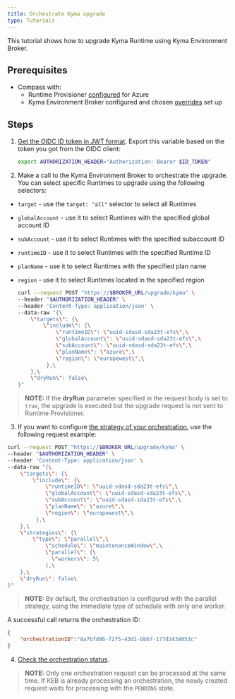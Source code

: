 ```yaml
---
title: Orchestrate Kyma upgrade
type: Tutorials
---
```


This tutorial shows how to upgrade Kyma Runtime using Kyma Environment Broker.

## Prerequisites

- Compass with:
  * Runtime Provisioner [configured](/control-plane/runtime-provisioner/#tutorials-provision-clusters-through-gardener) for Azure
  * Kyma Environment Broker configured and chosen [overrides](#details-set-overrides-for-kyma-runtime) set up

## Steps

1. [Get the OIDC ID token in JWT format](#details-orchestration). Export this variable based on the token you got from the OIDC client:

   ```bash
   export AUTHORIZATION_HEADER="Authorization: Bearer $ID_TOKEN"
   ```

2. Make a call to the Kyma Environment Broker to orchestrate the upgrade. You can select specific Runtimes to upgrade using the following selectors:

- `target` - use the `target: "all"` selector to select all Runtimes
- `globalAccount` - use it to select Runtimes with the specified global account ID
- `subAccount` - use it to select Runtimes with the specified subaccount ID
- `runtimeID` - use it to select Runtimes with the specified Runtime ID
- `planName` - use it to select Runtimes with the specified plan name
- `region` - use it to select Runtimes located in the specified region

   ```bash
   curl --request POST "https://$BROKER_URL/upgrade/kyma" \
   --header "$AUTHORIZATION_HEADER" \
   --header 'Content-Type: application/json' \
   --data-raw "{\
       \"targets\": {\
           \"include\": {\
               \"runtimeID\": \"uuid-sdasd-sda23t-efs\",\
               \"globalAccount\": \"uuid-sdasd-sda23t-efs\",\
               \"subAccount\": \"uuid-sdasd-sda23t-efs\",\
               \"planName\": \"azure\",\
               \"region\": \"europewest\",\
            },\
       },\
       \"dryRun\": false\
   }"
   ```

>**NOTE:** If the **dryRun** parameter specified in the request body is set to `true`, the upgrade is executed but the upgrade request is not sent to Runtime Provisioner.

3. If you want to configure [the strategy of your orchestration](#details-orchestration-strategies), use the following request example:

```bash
curl --request POST "https://$BROKER_URL/upgrade/kyma" \
--header "$AUTHORIZATION_HEADER" \
--header 'Content-Type: application/json' \
--data-raw "{\
    \"targets\": {\
        \"include\": {\
            \"runtimeID\": \"uuid-sdasd-sda23t-efs\",\
            \"globalAccount\": \"uuid-sdasd-sda23t-efs\",\
            \"subAccount\": \"uuid-sdasd-sda23t-efs\",\
            \"planName\": \"azure\",\
            \"region\": \"europewest\",\
         },\
    },\
    \"strategies\": {\
        \"type\": \"parallel\",\
            \"schedule\": \"maintenanceWindow\",\
            \"parallel\": {\
              \"workers\": 5\
            },\
    },\
    \"dryRun\": false\
}"
```

>**NOTE:** By default, the orchestration is configured with the parallel strategy, using the immediate type of schedule with only one worker.

A successful call returns the orchestration ID:

   ```json
   {
       "orchestrationID":"8a7bfd9b-f2f5-43d1-bb67-177d2434053c"
   }
   ```

4. [Check the orchestration status](#tutorials-check-orchestration-status).

>**NOTE:** Only one orchestration request can be processed at the same time. If KEB is already processing an orchestration, the newly created request waits for processing with the `PENDING` state.
